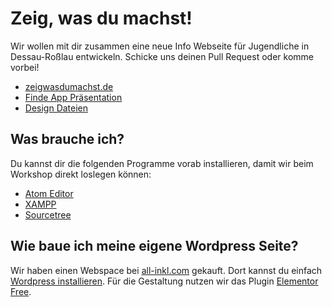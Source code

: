 # Zeig, was du machst!

Wir wollen mit dir zusammen eine neue Info Webseite für Jugendliche in Dessau-Roßlau entwickeln. Schicke uns deinen Pull Request oder komme vorbei!

* [zeigwasdumachst.de](https://zeigwasdumachst.de)  
* [Finde App Präsentation](https://docs.google.com/presentation/d/e/2PACX-1vQtIcRzkCGycLv6_sYtqM64HU3OgxA-0KfQc_JLG0SPvKKc5VlV8hcQ7xHlo2NHNHdelUDv4ySd4w-b/pub?start=true&loop=true&delayms=5000)  
* [Design Dateien](https://drive.google.com/open?id=1o3d0W1o_7d9Dr3ZlOVIiRy4JUdPb98ZK)

## Was brauche ich?

Du kannst dir die folgenden Programme vorab installieren, damit wir beim Workshop direkt loslegen können:

* [Atom Editor](https://atom.io/)
* [XAMPP](https://www.apachefriends.org/de/download.html)
* [Sourcetree](https://www.sourcetreeapp.com/)

## Wie baue ich meine eigene Wordpress Seite?

Wir haben einen Webspace bei [all-inkl.com](https://all-inkl.com) gekauft. Dort kannst du einfach [Wordpress installieren](https://m.youtube.com/watch?v=YMR_N_vOjOk). Für die Gestaltung nutzen wir das Plugin [Elementor Free](https://de.wordpress.org/plugins/elementor/).
